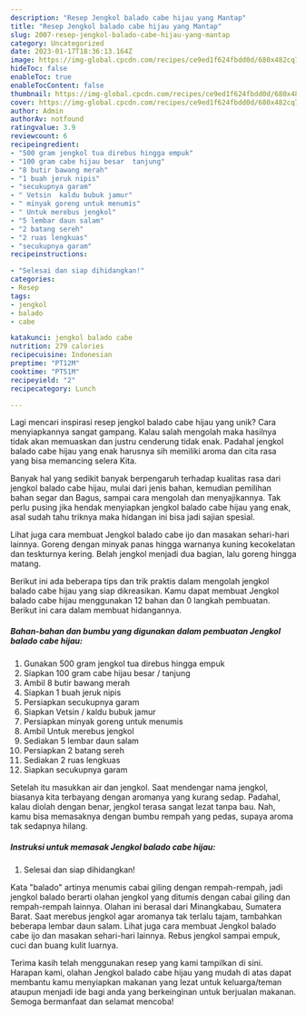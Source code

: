 ```yaml
---
description: "Resep Jengkol balado cabe hijau yang Mantap"
title: "Resep Jengkol balado cabe hijau yang Mantap"
slug: 2007-resep-jengkol-balado-cabe-hijau-yang-mantap
category: Uncategorized
date: 2023-01-17T18:36:13.164Z
image: https://img-global.cpcdn.com/recipes/ce9ed1f624fbdd0d/680x482cq70/jengkol-balado-cabe-hijau-foto-resep-utama.jpg
hideToc: false
enableToc: true
enableTocContent: false
thumbnail: https://img-global.cpcdn.com/recipes/ce9ed1f624fbdd0d/680x482cq70/jengkol-balado-cabe-hijau-foto-resep-utama.jpg
cover: https://img-global.cpcdn.com/recipes/ce9ed1f624fbdd0d/680x482cq70/jengkol-balado-cabe-hijau-foto-resep-utama.jpg
author: Admin
authorAv: notfound
ratingvalue: 3.9
reviewcount: 6
recipeingredient:
- "500 gram jengkol tua direbus hingga empuk"
- "100 gram cabe hijau besar  tanjung"
- "8 butir bawang merah"
- "1 buah jeruk nipis"
- "secukupnya garam"
- " Vetsin  kaldu bubuk jamur"
- " minyak goreng untuk menumis"
- " Untuk merebus jengkol"
- "5 lembar daun salam"
- "2 batang sereh"
- "2 ruas lengkuas"
- "secukupnya garam"
recipeinstructions:

- "Selesai dan siap dihidangkan!"
categories:
- Resep
tags:
- jengkol
- balado
- cabe

katakunci: jengkol balado cabe 
nutrition: 279 calories
recipecuisine: Indonesian
preptime: "PT12M"
cooktime: "PT51M"
recipeyield: "2"
recipecategory: Lunch

---
```





Lagi mencari inspirasi resep jengkol balado cabe hijau yang unik? Cara menyiapkannya sangat gampang. Kalau salah mengolah maka hasilnya tidak akan memuaskan dan justru cenderung tidak enak. Padahal jengkol balado cabe hijau yang enak harusnya sih memiliki aroma dan cita rasa yang bisa memancing selera Kita.





Banyak hal yang sedikit banyak berpengaruh terhadap kualitas rasa dari jengkol balado cabe hijau, mulai dari jenis bahan, kemudian pemilihan bahan segar dan Bagus, sampai cara mengolah dan menyajikannya. Tak perlu pusing jika hendak menyiapkan jengkol balado cabe hijau yang enak,      asal sudah tahu triknya maka hidangan ini bisa jadi sajian spesial.














Lihat juga cara membuat Jengkol balado cabe ijo dan masakan sehari-hari lainnya. Goreng dengan minyak panas hingga warnanya kuning kecokelatan dan teskturnya kering. Belah jengkol menjadi dua bagian, lalu goreng hingga matang.






Berikut ini ada beberapa tips dan trik praktis dalam mengolah jengkol balado cabe hijau yang siap dikreasikan. Kamu dapat membuat Jengkol balado cabe hijau menggunakan 12 bahan dan 0 langkah pembuatan. Berikut ini cara dalam membuat hidangannya.

<!--inarticleads1-->

##### Bahan-bahan dan bumbu yang digunakan dalam pembuatan Jengkol balado cabe hijau:

1. Gunakan 500 gram jengkol tua direbus hingga empuk
1. Siapkan 100 gram cabe hijau besar / tanjung
1. Ambil 8 butir bawang merah
1. Siapkan 1 buah jeruk nipis
1. Persiapkan secukupnya garam
1. Siapkan  Vetsin / kaldu bubuk jamur
1. Persiapkan  minyak goreng untuk menumis
1. Ambil  Untuk merebus jengkol
1. Sediakan 5 lembar daun salam
1. Persiapkan 2 batang sereh
1. Sediakan 2 ruas lengkuas
1. Siapkan secukupnya garam


Setelah itu masukkan air dan jengkol. Saat mendengar nama jengkol, biasanya kita terbayang dengan aromanya yang kurang sedap. Padahal, kalau diolah dengan benar, jengkol terasa sangat lezat tanpa bau. Nah, kamu bisa memasaknya dengan bumbu rempah yang pedas, supaya aroma tak sedapnya hilang. 

<!--inarticleads2-->

##### Instruksi untuk memasak Jengkol balado cabe hijau:


1. Selesai dan siap dihidangkan!

Kata &#34;balado&#34; artinya menumis cabai giling dengan rempah-rempah, jadi jengkol balado berarti olahan jengkol yang ditumis dengan cabai giling dan rempah-rempah lainnya. Olahan ini berasal dari Minangkabau, Sumatera Barat. Saat merebus jengkol agar aromanya tak terlalu tajam, tambahkan beberapa lembar daun salam. Lihat juga cara membuat Jengkol balado cabe ijo dan masakan sehari-hari lainnya. Rebus jengkol sampai empuk, cuci dan buang kulit luarnya. 

Terima kasih telah menggunakan resep yang kami tampilkan di sini. Harapan kami, olahan Jengkol balado cabe hijau yang mudah di atas dapat membantu kamu menyiapkan makanan yang lezat untuk keluarga/teman ataupun menjadi ide bagi anda yang berkeinginan untuk berjualan makanan. Semoga bermanfaat dan selamat mencoba!
